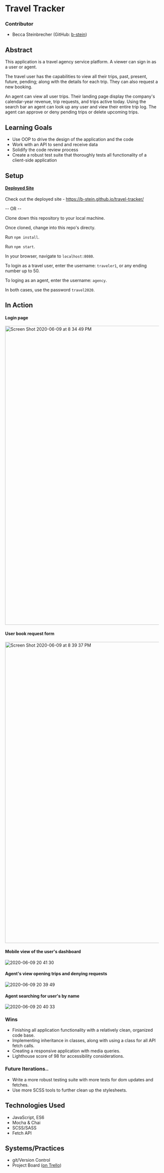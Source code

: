 # Travel Tracker
### Contributor
- Becca Steinbrecher (GitHub: [b-stein](https://github.com/b-stein))

## Abstract
This application is a travel agency service platform. A viewer can sign in as a user or agent.

The travel user has the capabilities to view all their trips, past, present, future, pending; along with the details for each trip. They can also request a new booking.

An agent can view all user trips. Their landing page display the company's calendar-year revenue, trip requests, and trips active today. Using the search bar an agent can look up any user and view their entire trip log. The agent can approve or deny pending trips or delete upcoming trips.

## Learning Goals
- Use OOP to drive the design of the application and the code
- Work with an API to send and receive data
- Solidify the code review process
- Create a robust test suite that thoroughly tests all functionality of a client-side application

## Setup
#### [Deployed Site](https://b-stein.github.io/travel-tracker/)
Check out the deployed site - https://b-stein.github.io/travel-tracker/

-- OR --

Clone down this repository to your local machine.

Once cloned, change into this repo's directy.

Run `npm install`.

Run `npm start`.

In your browser, navigate to `localhost:8080`.

To login as a travel user, enter the username: `traveler1`, or any ending number up to 50.

To loging as an agent, enter the username: `agency`.

In both cases, use the password `travel2020`.

## In Action
#### Login page

<img width="975" alt="Screen Shot 2020-06-09 at 8 34 49 PM" src="https://user-images.githubusercontent.com/59381432/84221224-f6740580-aa91-11ea-90e4-b03f8002cc04.png">

#### User book request form

<img width="982" alt="Screen Shot 2020-06-09 at 8 39 37 PM" src="https://user-images.githubusercontent.com/59381432/84221234-fc69e680-aa91-11ea-9419-b15bfc084ec4.png">

#### Mobile view of the user's dashboard

![2020-06-09 20 41 30](https://user-images.githubusercontent.com/59381432/84221879-72228200-aa93-11ea-9e68-2d2e4e1189d1.gif)

#### Agent's view opening trips and denying requests

![2020-06-09 20 39 49](https://user-images.githubusercontent.com/59381432/84221922-89616f80-aa93-11ea-9708-7b2546636900.gif)

#### Agent searching for user's by name

![2020-06-09 20 40 33](https://user-images.githubusercontent.com/59381432/84221957-9b431280-aa93-11ea-9ee9-ce2ce079bc7c.gif)

### Wins
- Finishing all application functionality with a relatively clean, organized code base.
- Implementing inheritance in classes, along with using a class for all API fetch calls.
- Creating a responsive application with media queries.
- Lighthouse score of 98 for accessibility considerations.

### Future Iterations..
- Write a more robust testing suite with more tests for dom updates and fetches.
- Use more SCSS tools to further clean up the stylesheets.

## Technologies Used
- JavaScript, ES6
- Mocha & Chai
- SCSS/SASS
- Fetch API

## Systems/Practices
- git/Version Control
- Project Board ([on Trello](https://trello.com/b/LtYTSO9v/travel-tracker))
